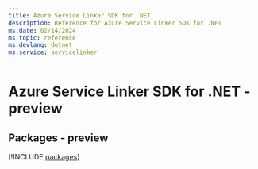 ```yaml
---
title: Azure Service Linker SDK for .NET
description: Reference for Azure Service Linker SDK for .NET
ms.date: 02/14/2024
ms.topic: reference
ms.devlang: dotnet
ms.service: servicelinker
---
```

# Azure Service Linker SDK for .NET - preview
## Packages - preview
[!INCLUDE [packages](service-linker-index.md)]
